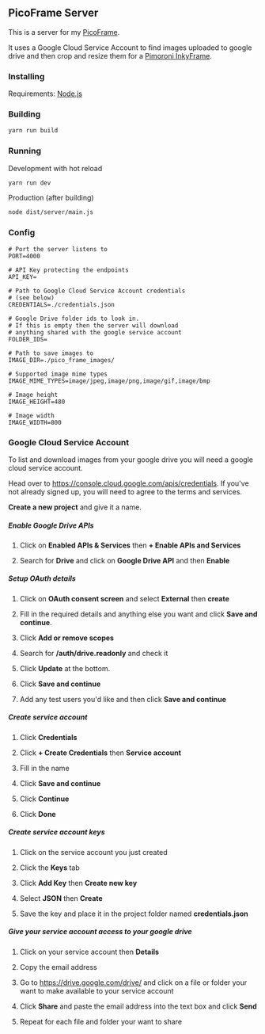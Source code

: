 ## PicoFrame Server

This is a server for my [PicoFrame](https://github.com/north101/pico-frame).

It uses a Google Cloud Service Account to find images uploaded to google drive and then crop and resize them for a [Pimoroni InkyFrame](https://shop.pimoroni.com/search?q=inky%20frame).

### Installing

Requirements:
[Node.js](https://nodejs.org/en)

### Building

```bash
yarn run build
```

### Running

Development with hot reload
```bash
yarn run dev
```

Production (after building)
```bash
node dist/server/main.js
```

### Config

```
# Port the server listens to
PORT=4000

# API Key protecting the endpoints
API_KEY=

# Path to Google Cloud Service Account credentials
# (see below)
CREDENTIALS=./credentials.json

# Google Drive folder ids to look in.
# If this is empty then the server will download
# anything shared with the google service account
FOLDER_IDS=

# Path to save images to
IMAGE_DIR=./pico_frame_images/

# Supported image mime types
IMAGE_MIME_TYPES=image/jpeg,image/png,image/gif,image/bmp

# Image height
IMAGE_HEIGHT=480

# Image width
IMAGE_WIDTH=800
```

### Google Cloud Service Account

To list and download images from your google drive you will need a google cloud service account.

Head over to https://console.cloud.google.com/apis/credentials. If you've not already signed up, you will need to agree to the terms and services.

**Create a new project** and give it a name.

##### Enable Google Drive APIs
1. Click on **Enabled APIs & Services** then **+ Enable APIs and Services**

2. Search for **Drive** and click on **Google Drive API** and then **Enable**

##### Setup OAuth details
1. Click on **OAuth consent screen** and select **External** then **create**

2. Fill in the required details and anything else you want and click **Save and continue**.

3. Click **Add or remove scopes**

4. Search for **/auth/drive.readonly** and check it

5. Click **Update** at the bottom.

6. Click **Save and continue**

7. Add any test users you'd like and then click **Save and continue**

##### Create service account

1. Click **Credentials**

2. Click **+ Create Credentials** then **Service account**

3. Fill in the name

4. Click **Save and continue**

5. Click **Continue**

6. Click **Done**

##### Create service account keys

1. Click on the service account you just created

2. Click the **Keys** tab

3. Click **Add Key** then **Create new key**

4. Select **JSON** then **Create**

5. Save the key and place it in the project folder named **credentials.json**

##### Give your service account access to your google drive

1. Click on your service account then **Details**

2. Copy the email address

3. Go to https://drive.google.com/drive/ and click on a file or folder your want to make available to your service account

4. Click **Share** and paste the email address into the text box and click **Send**

5. Repeat for each file and folder your want to share
